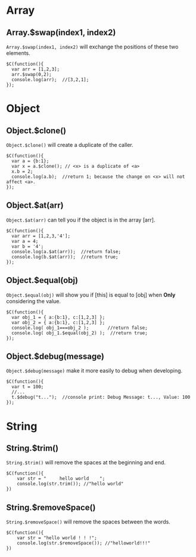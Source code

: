 # Array
## Array.$swap(index1, index2)
`Array.$swap(index1, index2)` will exchange the positions of these two elements.

    $C(function(){
      var arr = [1,2,3];
      arr.$swap(0,2);
      console.log(arr);  //[3,2,1];
    });

# Object
## Object.$clone()
`Object.$clone()` will create a duplicate of the caller.

    $C(function(){
      var a = {b:1};
      var x = a.$clone(); // <x> is a duplicate of <a>
      x.b = 2;
      console.log(a.b);  //return 1; because the change on <x> will not affect <a>.
    });

## Object.$at(arr)
`Object.$at(arr)` can tell you if the object is in the array [arr].

    $C(function(){
      var arr = [1,2,3,'4'];
      var a = 4;
      var b = '4';
      console.log(a.$at(arr));  //return false;
      console.log(b.$at(arr));  //return true;
    });

## Object.$equal(obj)
`Object.$equal(obj)` will show you if [this] is equal to [obj] when **Only** considering the value.
    
    $C(function(){
      var obj_1 = { a:{b:1}, c:[1,2,3] };
      var obj_2 = { a:{b:1}, c:[1,2,3] };
      console.log( obj_1===obj_2 );       //return false;
      console.log( obj_1.$equal(obj_2) );  //return true;
    });

## Object.$debug(message)
`Object.$debug(message)` make it more easily to debug when developing.

    $C(function(){
      var t = 100;
      //...
      t.$debug("t...");  //console print: Debug Message: t..., Value: 100
    });

# String

## String.$trim()
`String.$trim()` will remove the spaces at the beginning and end.

    $C(function(){
        var str = "     hello world    ";
        console.log(str.trim()); //"hello world"
    })

## String.$removeSpace()
`String.$removeSpace()` will remove the spaces between the words.

    $C(function(){
        var str = "hello world ! ! !";
        console.log(str.$removeSpace()); //"helloworld!!!"
    })

<script>
    var _hmt = _hmt || [];
    (function() {
      var hm = document.createElement("script");
      hm.src = "//hm.baidu.com/hm.js?68cab2fbdae5543f29c5530d630e8be1";
      var s = document.getElementsByTagName("script")[0]; 
      s.parentNode.insertBefore(hm, s);
    })();
</script>